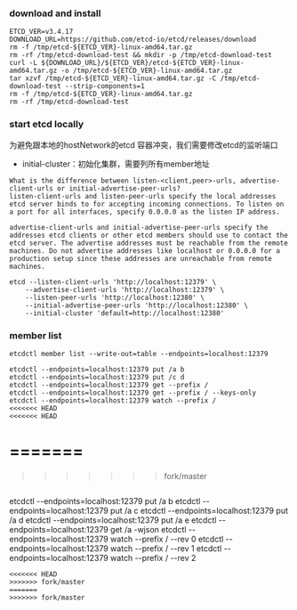 ### download and install
```
ETCD_VER=v3.4.17
DOWNLOAD_URL=https://github.com/etcd-io/etcd/releases/download
rm -f /tmp/etcd-${ETCD_VER}-linux-amd64.tar.gz
rm -rf /tmp/etcd-download-test && mkdir -p /tmp/etcd-download-test
curl -L ${DOWNLOAD_URL}/${ETCD_VER}/etcd-${ETCD_VER}-linux-amd64.tar.gz -o /tmp/etcd-${ETCD_VER}-linux-amd64.tar.gz
tar xzvf /tmp/etcd-${ETCD_VER}-linux-amd64.tar.gz -C /tmp/etcd-download-test --strip-components=1
rm -f /tmp/etcd-${ETCD_VER}-linux-amd64.tar.gz
rm -rf /tmp/etcd-download-test
```
### start etcd locally
为避免跟本地的hostNetwork的etcd 容器冲突，我们需要修改etcd的监听端口
- initial-cluster：初始化集群，需要列所有member地址
```
What is the difference between listen-<client,peer>-urls, advertise-client-urls or initial-advertise-peer-urls?
listen-client-urls and listen-peer-urls specify the local addresses etcd server binds to for accepting incoming connections. To listen on a port for all interfaces, specify 0.0.0.0 as the listen IP address.

advertise-client-urls and initial-advertise-peer-urls specify the addresses etcd clients or other etcd members should use to contact the etcd server. The advertise addresses must be reachable from the remote machines. Do not advertise addresses like localhost or 0.0.0.0 for a production setup since these addresses are unreachable from remote machines.
```
```
etcd --listen-client-urls 'http://localhost:12379' \
    --advertise-client-urls 'http://localhost:12379' \
    --listen-peer-urls 'http://localhost:12380' \
    --initial-advertise-peer-urls 'http://localhost:12380' \
    --initial-cluster 'default=http://localhost:12380'
```
### member list
```
etcdctl member list --write-out=table --endpoints=localhost:12379
```
```
etcdctl --endpoints=localhost:12379 put /a b
etcdctl --endpoints=localhost:12379 put /c d
etcdctl --endpoints=localhost:12379 get --prefix /
etcdctl --endpoints=localhost:12379 get --prefix / --keys-only
etcdctl --endpoints=localhost:12379 watch --prefix /
<<<<<<< HEAD
<<<<<<< HEAD
```

=======
=======
>>>>>>> fork/master

```
```
etcdctl --endpoints=localhost:12379 put /a b
etcdctl --endpoints=localhost:12379 put /a c
etcdctl --endpoints=localhost:12379 put /a d
etcdctl --endpoints=localhost:12379 put /a e
etcdctl --endpoints=localhost:12379 get /a -wjson
etcdctl --endpoints=localhost:12379 watch --prefix / --rev 0
etcdctl --endpoints=localhost:12379 watch --prefix / --rev 1
etcdctl --endpoints=localhost:12379 watch --prefix / --rev 2
```
<<<<<<< HEAD
>>>>>>> fork/master
=======
>>>>>>> fork/master
